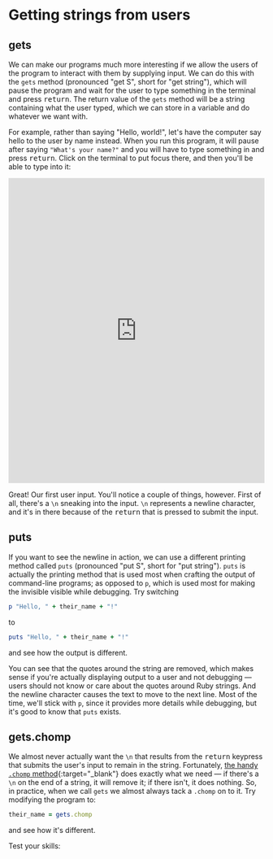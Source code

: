 # Getting strings from users

## gets

We can make our programs much more interesting if we allow the users of the program to interact with them by supplying input. We can do this with the `gets` method (pronounced "get S", short for "get string"), which will pause the program and wait for the user to type something in the terminal and press <kbd>return</kbd>. The return value of the `gets` method will be a string containing what the user typed, which we can store in a variable and do whatever we want with.

For example, rather than saying "Hello, world!", let's have the computer say hello to the user by name instead. When you run this program, it will pause after saying `"What's your name?"` and you will have to type something in and press <kbd>return</kbd>. Click on the terminal to put focus there, and then you'll be able to type into it:

<iframe frameborder="0" width="100%" height="600px" src="https://repl.it/@raghubetina/Hello-gets?lite=true"></iframe>

Great! Our first user input. You'll notice a couple of things, however. First of all, there's a `\n` sneaking into the input. `\n` represents a newline character, and it's in there because of the <kbd>return</kbd> that is pressed to submit the input.

## puts

If you want to see the newline in action, we can use a different printing method called `puts` (pronounced "put S", short for "put string"). `puts` is actually the printing method that is used most when crafting the output of command-line programs; as opposed to `p`, which is used most for making the invisible visible while debugging. Try switching

```ruby
p "Hello, " + their_name + "!"
```

to

```ruby
puts "Hello, " + their_name + "!"
```

and see how the output is different.

You can see that the quotes around the string are removed, which makes sense if you're actually displaying output to a user and not debugging — users should not know or care about the quotes around Ruby strings. And the newline character causes the text to move to the next line. Most of the time, we'll stick with `p`, since it provides more details while debugging, but it's good to know that `puts` exists.

## gets.chomp

We almost never actually want the `\n` that results from the <kbd>return</kbd> keypress that submits the user's input to remain in the string. Fortunately, [the handy `.chomp` method](https://chapters.firstdraft.com/chapters/757#chomp){:target="_blank"} does exactly what we need — if there's a `\n` on the end of a string, it will remove it; if there isn't, it does nothing. So, in practice, when we call `gets` we almost always tack a `.chomp` on to it. Try modifying the program to:

```ruby
their_name = gets.chomp
```

and see how it's different.

Test your skills:
